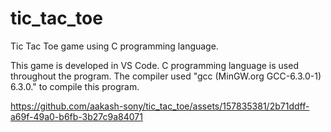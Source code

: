 # tic_tac_toe
Tic Tac Toe game using C programming language.

This game is developed in VS Code. C programming language is used throughout the program. 
The compiler used "gcc (MinGW.org GCC-6.3.0-1) 6.3.0." to compile this program. 

https://github.com/aakash-sony/tic_tac_toe/assets/157835381/2b71ddff-a69f-49a0-b6fb-3b27c9a84071




